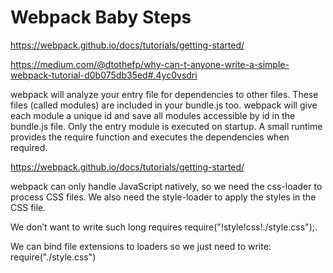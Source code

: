 # Webpack Baby Steps

https://webpack.github.io/docs/tutorials/getting-started/

https://medium.com/@dtothefp/why-can-t-anyone-write-a-simple-webpack-tutorial-d0b075db35ed#.4yc0vsdri

webpack will analyze your entry file for dependencies to other files. These files (called modules) are included in your bundle.js too. webpack will give each module a unique id and save all modules accessible by id in the bundle.js file. Only the entry module is executed on startup. A small runtime provides the require function and executes the dependencies when required.

https://webpack.github.io/docs/tutorials/getting-started/

webpack can only handle JavaScript natively, so we need the css-loader to process CSS files. We also need the style-loader to apply the styles in the CSS file.


We don’t want to write such long requires require("!style!css!./style.css");.

We can bind file extensions to loaders so we just need to write: require("./style.css")